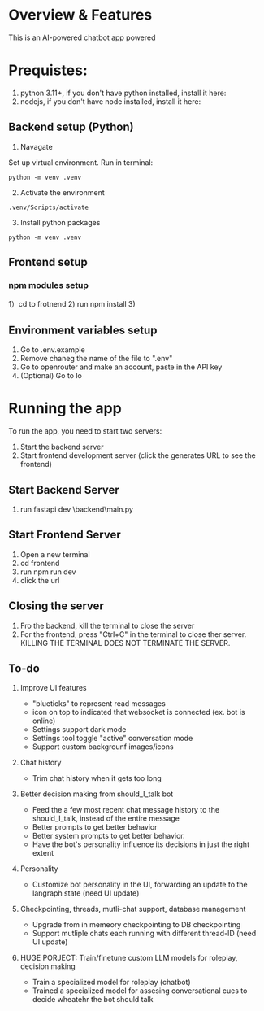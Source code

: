 # Overview & Features

This is an AI-powered chatbot app powered 

# Prequistes:

1) python 3.11+, if you don't have python installed, install it here: 
2) nodejs, if you don't have node installed, install it here:

## Backend setup (Python)

1) Navagate 

Set up virtual environment. Run in terminal:

```
python -m venv .venv 

```

2) Activate the environment 

```
.venv/Scripts/activate
```

3) Install python packages 

```
python -m venv .venv 
```

## Frontend setup

### npm modules setup

1）cd to frotnend
2) run npm install 
3) 

## Environment variables setup
1) Go to .env.example
2) Remove chaneg the name of the file to ".env"
3) Go to openrouter and make an account, paste in the API key
4) (Optional) Go to lo


# Running the app
To run the app, you need to start two servers: 
1) Start the backend server 
2) Start frontend development server (click the generates URL to see the frontend)

## Start Backend Server
1) run fastapi dev \backend\main.py

## Start Frontend Server
1) Open a new terminal 
2) cd frontend 
3) run npm run dev 
4) click the url

## Closing the server
1) Fro the backend, kill the terminal to close the server
2) For the frontend, press "Ctrl+C" in the terminal to close ther server. 
KILLING THE TERMINAL DOES NOT TERMINATE THE SERVER.


## To-do
1) Improve UI features
    - "blueticks" to represent read messages
    - icon on top to indicated that websocket is connected (ex. bot is online)
    - Settings support dark mode
    - Settings tool toggle "active" conversation mode
    - Support custom backgrounf images/icons 

2) Chat history
    - Trim chat history when it gets too long

3) Better decision making from should_I_talk bot 
    - Feed the a few most recent chat message history to the should_I_talk,
    instead of the entire message 
    - Better prompts to get better behavior 
    - Better system prompts to get better behavior. 
    - Have the bot's personality influence its decisions in just the right extent 

4) Personality
    - Customize bot personality in the UI, forwarding an update to the langraph state (need UI update)

5) Checkpointing, threads, mutli-chat support, database management 
    - Upgrade from in memeory checkpointing to DB checkpointing 
    - Support mutliple chats each running with different thread-ID (need UI update)

4) HUGE PORJECT: Train/finetune custom LLM models for roleplay, decision making
    - Train a specialized model for roleplay (chatbot)
    - Trained a specialized model for assesing conversational cues to decide wheatehr the bot should talk

